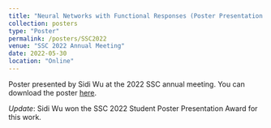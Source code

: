 ```yaml
---
title: "Neural Networks with Functional Responses (Poster Presentation Award)"
collection: posters
type: "Poster"
permalink: /posters/SSC2022
venue: "SSC 2022 Annual Meeting"
date: 2022-05-30
location: "Online"
---
```


Poster presented by Sidi Wu at the 2022 SSC annual meeting.  You can download the poster [here](http://cedricbeaulac.github.io/files/SSC2022_Poster2.pdf).

*Update*: Sidi Wu won the SSC 2022 Student Poster Presentation Award for this work.
